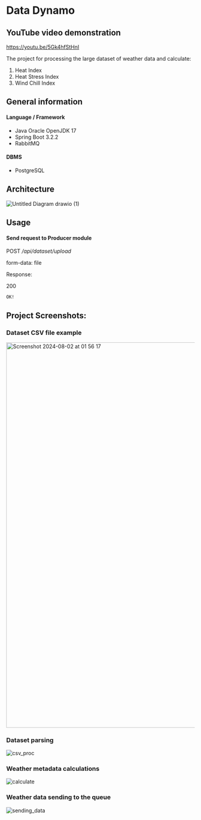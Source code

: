 # Data Dynamo

## YouTube video demonstration

https://youtu.be/5Gk4hfStHnI

The project for processing the large dataset of weather data and calculate:
1. Heat Index
2. Heat Stress Index
3. Wind Chill Index


## General information
#### Language / Framework
- Java Oracle OpenJDK 17
- Spring Boot 3.2.2
- RabbitMQ

#### DBMS
- PostgreSQL


## Architecture
![Untitled Diagram drawio (1)](https://github.com/user-attachments/assets/bc02172e-58a8-42cc-a7ff-7b36d1fb20c7)

## Usage

#### Send request to Producer module
POST _/api/dataset/upload_

form-data: file

Response:

200

`OK!`


## Project Screenshots:

### Dataset CSV file example
<img width="1027" alt="Screenshot 2024-08-02 at 01 56 17" src="https://github.com/user-attachments/assets/460bdb40-cea1-426e-9695-53b634a0f2c6">

### Dataset parsing
![csv_proc](https://github.com/user-attachments/assets/612c4406-0b79-478f-a4fb-5f1107803616)

### Weather metadata calculations
![calculate](https://github.com/user-attachments/assets/e68a74bd-2c1e-48d1-9ad4-a669fc778344)

### Weather data sending to the queue
![sending_data](https://github.com/user-attachments/assets/20361486-cd25-4299-8259-1f2016eaf5c1)

